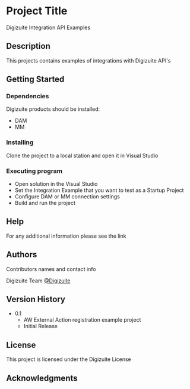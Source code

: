 ﻿# Project Title

Digizuite Integration API Examples

## Description

This projects contains examples of integrations with Digizuite API's

## Getting Started

### Dependencies

Digizuite products should be installed:
- DAM
- MM

### Installing

Clone the project to a local station and open it in Visual Studio

### Executing program

* Open solution in the Visual Studio
* Set the Integration Example that you want to test as a Startup Project
* Configure DAM or MM connection settings
* Build and run the project

## Help

For any additional information please see the link 

## Authors

Contributors names and contact info

Digizuite Team [@Digizuite](https://digizuite.com/)

## Version History

* 0.1
	* AW External Action registration example project
    * Initial Release

## License

This project is licensed under the Digizuite License

## Acknowledgments
